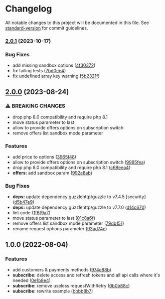 # Changelog

All notable changes to this project will be documented in this file. See [standard-version](https://github.com/conventional-changelog/standard-version) for commit guidelines.

### [2.0.1](https://github.com/p3ol/subscribe-php-sdk/compare/v2.0.0...v2.0.1) (2023-10-17)


### Bug Fixes

* add missing sandbox options ([4f30372](https://github.com/p3ol/subscribe-php-sdk/commit/4f3037263f49f4cec823d7da20d2aaa67b3b543c))
* fix failing tests ([7bd0ee4](https://github.com/p3ol/subscribe-php-sdk/commit/7bd0ee4d0fc838bdfbd24d9d28177d8ef815b279))
* fix undefined array key warning ([5b2321f](https://github.com/p3ol/subscribe-php-sdk/commit/5b2321fddff75b331e3fde5c44e68af912242389))

## [2.0.0](https://github.com/p3ol/subscribe-php-sdk/compare/v1.0.0...v2.0.0) (2023-08-24)


### ⚠ BREAKING CHANGES

* drop php 8.0 compatibility and require php 8.1
* move status parameter to last
* allow to provide offers options on subscription switch
* remove offers list sandbox mode parameter

### Features

* add price to options ([3965f48](https://github.com/p3ol/subscribe-php-sdk/commit/3965f486af1e65a960bb18f55ff4f78909788dad))
* allow to provide offers options on subscription switch ([9985fea](https://github.com/p3ol/subscribe-php-sdk/commit/9985fea8d92c6c77102d6b8926bfcd69574d0a49))
* drop php 8.0 compatibility and require php 8.1 ([c68eea4](https://github.com/p3ol/subscribe-php-sdk/commit/c68eea42bd0488f2218f7f9cd5c1cf99a2762edb))
* **offers:** add sandbox param ([992a8ab](https://github.com/p3ol/subscribe-php-sdk/commit/992a8abeda52f9e2c0b43dd71a59095e0073e75a))


### Bug Fixes

* **deps:** update dependency guzzlehttp/guzzle to v7.4.5 [security] ([d5b47e9](https://github.com/p3ol/subscribe-php-sdk/commit/d5b47e9f2109d22c9b87dd99f05131c2e4842acc))
* **deps:** update dependency guzzlehttp/guzzle to v7.7.0 ([d14c670](https://github.com/p3ol/subscribe-php-sdk/commit/d14c6703b386b3d711dd65a4fa2836cdaf04c40c))
* lint code ([1f6f9a7](https://github.com/p3ol/subscribe-php-sdk/commit/1f6f9a7a9ec410103fbf8f0a9dcd4304b1d930f4))
* move status parameter to last ([01c8a6f](https://github.com/p3ol/subscribe-php-sdk/commit/01c8a6f759f83f9ac2d8bd28c95cb1ea3ee5f94d))
* remove offers list sandbox mode parameter ([79db151](https://github.com/p3ol/subscribe-php-sdk/commit/79db1510fdd314b16abd54919ea752b80ab4085d))
* rename request options parameter ([93ad74e](https://github.com/p3ol/subscribe-php-sdk/commit/93ad74e29a0385bf560d47ce1ad806e24404a7f2))

## 1.0.0 (2022-08-04)


### Features

* add customers & payments methods ([974e88b](https://github.com/p3ol/subscribe-php-sdk/commit/974e88bc231afcadffe740da91ff363ef33f5483))
* **subscribe:** delete access and refresh tokens and all api calls where it's needed ([0e1b8e4](https://github.com/p3ol/subscribe-php-sdk/commit/0e1b8e4ca0d8800855e6c3f257e9779e276646d1))
* **subscribe:** remove useless requestWithRetry ([0b0b88c](https://github.com/p3ol/subscribe-php-sdk/commit/0b0b88ca025167d0976362557e7943d6ab1dbc15))
* **subscribe:** rewrite example ([bbbb8b7](https://github.com/p3ol/subscribe-php-sdk/commit/bbbb8b7da516002a7b5012b8abe5666e50e5fa77))
